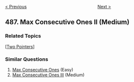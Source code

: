 <!--|This file generated by command(leetcode description); DO NOT EDIT.    |-->
<!--+----------------------------------------------------------------------+-->
<!--|@author    openset <openset.wang@gmail.com>                           |-->
<!--|@link      https://github.com/openset                                 |-->
<!--|@home      https://github.com/openset/leetcode                        |-->
<!--+----------------------------------------------------------------------+-->

[< Previous](https://github.com/openset/leetcode/tree/master/problems/predict-the-winner "Predict the Winner")
　　　　　　　　　　　　　　　　
[Next >](https://github.com/openset/leetcode/tree/master/problems/zuma-game "Zuma Game")

## 487. Max Consecutive Ones II (Medium)



### Related Topics
  [[Two Pointers](https://github.com/openset/leetcode/tree/master/tag/two-pointers/README.md)]

### Similar Questions
  1. [Max Consecutive Ones](https://github.com/openset/leetcode/tree/master/problems/max-consecutive-ones) (Easy)
  1. [Max Consecutive Ones III](https://github.com/openset/leetcode/tree/master/problems/max-consecutive-ones-iii) (Medium)
